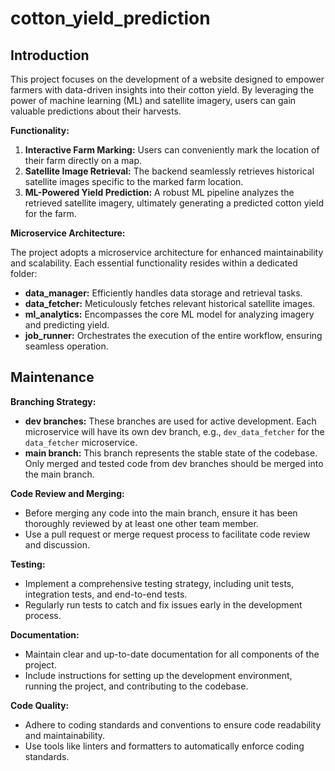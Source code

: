 # cotton_yield_prediction

## Introduction

This project focuses on the development of a website designed to empower farmers with data-driven insights into their cotton yield. By leveraging the power of machine learning (ML) and satellite imagery, users can gain valuable predictions about their harvests.

**Functionality:**

1. **Interactive Farm Marking:** Users can conveniently mark the location of their farm directly on a map.
2. **Satellite Image Retrieval:** The backend seamlessly retrieves historical satellite images specific to the marked farm location.
3. **ML-Powered Yield Prediction:** A robust ML pipeline analyzes the retrieved satellite imagery, ultimately generating a predicted cotton yield for the farm.

**Microservice Architecture:**

The project adopts a microservice architecture for enhanced maintainability and scalability. Each essential functionality resides within a dedicated folder:

- **data_manager:** Efficiently handles data storage and retrieval tasks.
- **data_fetcher:** Meticulously fetches relevant historical satellite images.
- **ml_analytics:** Encompasses the core ML model for analyzing imagery and predicting yield.
- **job_runner:** Orchestrates the execution of the entire workflow, ensuring seamless operation.

## Maintenance

**Branching Strategy:**

* **dev branches:** These branches are used for active development. Each microservice will have its own dev branch, e.g., `dev_data_fetcher` for the `data_fetcher` microservice.
* **main branch:** This branch represents the stable state of the codebase. Only merged and tested code from dev branches should be merged into the main branch.

**Code Review and Merging:**

* Before merging any code into the main branch, ensure it has been thoroughly reviewed by at least one other team member.
* Use a pull request or merge request process to facilitate code review and discussion.

**Testing:**

* Implement a comprehensive testing strategy, including unit tests, integration tests, and end-to-end tests.
* Regularly run tests to catch and fix issues early in the development process.

**Documentation:**

* Maintain clear and up-to-date documentation for all components of the project.
* Include instructions for setting up the development environment, running the project, and contributing to the codebase.


**Code Quality:**

* Adhere to coding standards and conventions to ensure code readability and maintainability.
* Use tools like linters and formatters to automatically enforce coding standards.
